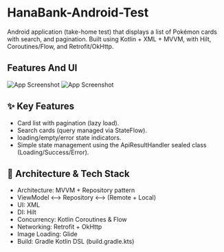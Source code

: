 # HanaBank-Android-Test
Android application (take-home test) that displays a list of Pokémon cards with search, and pagination. Built using Kotlin + XML + MVVM, with Hilt, Coroutines/Flow, and Retrofit/OkHttp.

## Features And UI
![App Screenshot](https://github.com/user-attachments/assets/2e3e6eee-8738-4619-9bbf-4855350227e7)
![App Screenshot](https://github.com/user-attachments/assets/33d42f27-9712-4640-8dc9-525abceba526)





## ✨ Key Features
- Card list with pagination (lazy load).
- Search cards (query managed via StateFlow).
- loading/empty/error state indicators.
- Simple state management using the ApiResultHandler sealed class (Loading/Success/Error).

## 🧱 Architecture & Tech Stack
- Architecture: MVVM + Repository pattern
- ViewModel ⟷ Repository ⟷ (Remote + Local)
- UI: XML
- DI: Hilt
- Concurrency: Kotlin Coroutines & Flow
- Networking: Retrofit + OkHttp
- Image Loading: Glide
- Build: Gradle Kotlin DSL (build.gradle.kts)
